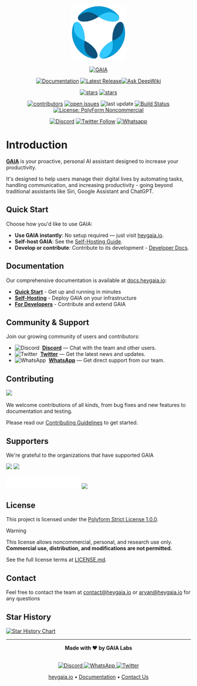 <div align="center">

<img alt="logo" src="docs/logo/logo.png" width=150 height=150 /> <br/>

[![GAIA](https://img.shields.io/endpoint?url=https://raw.githubusercontent.com/heygaia/gaia/refs/heads/master/frontend/public/badge.json)](https://heygaia.io)

[![Documentation](https://img.shields.io/badge/Documentation-00bbff?style=flat&logo=gitbook&logoColor=white)](https://docs.heygaia.io) [![Latest Release](https://img.shields.io/github/v/release/heygaia/gaia?color=00bbff)](https://github.com/heygaia/gaia/releases)[![Ask DeepWiki](https://deepwiki.com/badge.svg)](https://deepwiki.com/heygaia/gaia)

[![stars](https://img.shields.io/github/stars/heygaia/gaia)](https://github.com/heygaia/gaia/stargazers) [![stars](https://img.shields.io/github/forks/heygaia/gaia)](https://github.com/heygaia/gaia/forks)

[![contributors](https://img.shields.io/github/contributors/heygaia/gaia)](https://github.com/heygaia/gaia/graphs/contributors) [![open issues](https://img.shields.io/github/issues/heygaia/gaia)](https://github.com/heygaia/gaia/issues/) ![last update](https://img.shields.io/github/commit-activity/m/heygaia/gaia) [![Build Status](https://img.shields.io/badge/build-passing-brightgreen)](https://github.com/heygaia/gaia) [![License: PolyForm Noncommercial](https://img.shields.io/badge/License-PolyForm%20Strict-red.svg)](https://polyformproject.org/licenses/noncommercial-1.0.0/)

[![Discord](https://discord-live-members-count-badge.vercel.app/api/discord-members?guildId=585464664650022914&color=5c6af3&label=Discord)](https://discord.heygaia.io) [![Twitter Follow](https://img.shields.io/twitter/follow/_heygaia?style=social)](https://x.com/intent/user?screen_name=_heygaia) [![Whatsapp](https://img.shields.io/badge/WhatsApp-25D366?logo=whatsapp&logoColor=fff&style=flat)](https://whatsapp.heygaia.io)

</div>

# Introduction

<b>[GAIA](https://heygaia.io)</b> is your proactive, personal AI assistant designed to increase your productivity.

It's designed to help users manage their digital lives by automating tasks, handling communication, and increasing productivity - going beyond traditional assistants like Siri, Google Assistant and ChatGPT.

## Quick Start

Choose how you'd like to use GAIA:

- **Use GAIA instantly**: No setup required — just visit [heygaia.io](https://heygaia.io).
- **Self-host GAIA**: See the [Self-Hosting Guide](https://docs.heygaia.io/self-hosting/overview).
- **Develop or contribute**: Contribute to its development - [Developer Docs](https://docs.heygaia.io/developers/development-setup).

## Documentation

Our comprehensive documentation is available at [docs.heygaia.io](https://docs.heygaia.io):

- **[Quick Start](https://docs.heygaia.io/quick-start)** - Get up and running in minutes
- **[Self-Hosting](https://docs.heygaia.io/self-hosting/overview)** - Deploy GAIA on your infrastructure
- **[For Developers](https://docs.heygaia.io/developers/introduction)** - Contribute and extend GAIA

## Community & Support

Join our growing community of users and contributors:

- <img src="https://cdn.simpleicons.org/discord/5865F2" alt="Discord" width="16" /> &nbsp;**[Discord](https://discord.heygaia.io)** — Chat with the team and other users.
- <img src="https://cdn.simpleicons.org/x/ffffff" alt="Twitter" width="16" /> &nbsp;**[Twitter](https://twitter.com/_heygaia)** — Get the latest news and updates.
- <img src="https://cdn.simpleicons.org/whatsapp/25D366" alt="WhatsApp" width="16" /> &nbsp;**[WhatsApp](https://whatsapp.heygaia.io)** — Get direct support from our team.

## Contributing

<a href="https://github.com/heygaia/gaia/graphs/contributors">
  <img src="https://contrib.rocks/image?repo=heygaia/gaia" />
</a>

We welcome contributions of all kinds, from bug fixes and new features to documentation and testing.

Please read our [Contributing Guidelines](https://docs.heygaia.io/developers/contributing) to get started.

## Supporters

We're grateful to the organizations that have supported GAIA

<img src="https://11labs-nonprd-15f22c1d.s3.eu-west-3.amazonaws.com/0b9cd3e1-9fad-4a5b-b3a0-c96b0a1f1d2b/elevenlabs-logo-white.png" width="40%" /> <img src="https://upload.wikimedia.org/wikipedia/commons/5/51/Google_Cloud_logo.svg" width="40%" />

<img src="https://raw.githubusercontent.com/ComposioHQ/.github/master/profile/composio_logo_dark.svg#gh-dark-mode-only" width="40%" /> <img src="https://media.cleanshot.cloud/media/126270/ANVfWtg9T9tf0kQp5Nl2xDkEO8mDgKMQ1TPM4fGp.jpeg?Expires=1758396160&Signature=WY8WHJCKyiQzdcbeX~NgGaXsAGDTPTRfYaD~NnbsXqszpfZefvxn2ga6K8RNXRuL0hZWbMhHCF6TM5~-3wxa2wyko5oS3PsRWi1SDLQTPz8J5A0esLKjdjb6~If2aYPhHkKHFqfk2KcsElR3FBmJ-7DQP8hGDx76eMEaHBLyt4njUyboqX8JjBMnBUbysyVtnCYUL8ECKnMkLgOhRUyoZ~mVC7ZHJG9yiHKt7E234OTPDsOGhfEilq4mT0BQrNecO~lpa57HFMzxduynFp8IlFiWfgj3kxe7Smlm~ROMpTobon5~sVd43ze-5N8hIsSguxX1jiuhV0Yrg3r0RQpITA__&Key-Pair-Id=K269JMAT9ZF4GZ" width="40%" />

## License

This project is licensed under the [Polyform Strict License 1.0.0](https://polyformproject.org/licenses/strict/1.0.0/).

> [!WARNING]
> This license allows noncommercial, personal, and research use only.
> **Commercial use, distribution, and modifications are not permitted.**

See the full license terms at [LICENSE.md](LICENSE.md).

## Contact

Feel free to contact the team at contact@heygaia.io or aryan@heygaia.io for any questions

## Star History

<a href="https://www.star-history.com/#heygaia/gaia&Date">
 <picture>
   <source media="(prefers-color-scheme: dark)" srcset="https://api.star-history.com/svg?repos=heygaia/gaia&type=Date&theme=dark" />
   <source media="(prefers-color-scheme: light)" srcset="https://api.star-history.com/svg?repos=heygaia/gaia&type=Date" />
   <img alt="Star History Chart" src="https://api.star-history.com/svg?repos=heygaia/gaia&type=Date" />
 </picture>
</a>

---

<div align="center">
  <strong>Made with ❤️ by GAIA Labs</strong>
  <br>
  <br>
   <p>
    <a href="https://discord.heygaia.io">
      <img src="https://img.shields.io/badge/-Discord-5865F2?style=flat&logo=discord&logoColor=white" alt="Discord" />
    </a>
    <a href="https://whatsapp.heygaia.io">
      <img src="https://img.shields.io/badge/-WhatsApp-25D366?style=flat&logo=whatsapp&logoColor=white" alt="WhatsApp" />
    </a>
    <a href="https://twitter.com/_heygaia">
      <img src="https://img.shields.io/twitter/follow/_heygaia?style=social" alt="Twitter" />
    </a>
  </p>
  <a href="https://heygaia.io">heygaia.io</a> • <a href="https://docs.heygaia.io">Documentation</a> • <a href="https://heygaia.io/contact">Contact Us</a>
</div>
